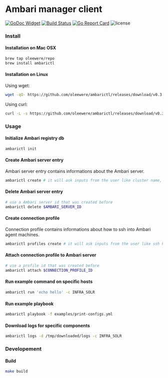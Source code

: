 # Ambari manager client
[![GoDoc Widget](https://godoc.org/github.com/oleewere/ambarictl/ambari?status.svg)](https://godoc.org/github.com/oleewere/ambarictl/ambari)
[![Build Status](https://travis-ci.org/oleewere/ambarictl.svg?branch=master)](https://travis-ci.org/oleewere/ambarictl)
[![Go Report Card](https://goreportcard.com/badge/github.com/oleewere/ambarictl)](https://goreportcard.com/report/github.com/oleewere/ambarictl)
![license](http://img.shields.io/badge/license-Apache%20v2-blue.svg)

### Install

#### Installation on Mac OSX
```bash
brew tap oleewere/repo
brew install ambarictl
```

#### Installation on Linux

Using wget:
```bash
wget -qO- https://github.com/oleewere/ambarictl/releases/download/v0.3.0/ambarictl_0.3.0_linux_64-bit.tar.gz | tar -C /usr/bin -zxv ambarictl
```

Using curl:
```bash
curl -L -s https://github.com/oleewere/ambarictl/releases/download/v0.3.0/ambarictl_0.3.0_linux_64-bit.tar.gz | tar -C /usr/bin -xzv ambarictl
```

### Usage

#### Initialize Ambari registry db

```bash
ambarictl init
```

#### Create Ambari server entry
Ambari server entry contains informations about the Ambari server.
```bash
ambarictl create # it will ask inputs from the user like cluster name, Ambari server host etc.
```

#### Delete Ambari server entry
```bash
# use a Ambari server id that was created before
ambarictl delete $AMBARI_SERVER_ID
```

#### Create connection profile
Connection profile contains informations about how to ssh into Ambari agent machines.
```bash
ambarictl profiles create # it will ask inputs from the user like ssh key path, need host jump etc.
```

#### Attach connection profile to Ambari server
```bash
# use a profile id that was created before
ambarictl attach $CONNECTION_PROFILE_ID
```

#### Run example command on specific hosts
```bash
ambarictl run 'echo hello' -c INFRA_SOLR
```

#### Run example playbook
```bash
ambarictl playbook -f examples/print-configs.yml
```

#### Download logs for specific components
```bash
ambarictl logs -d /tmp/downloaded/logs -c INFRA_SOLR
```


### Developement
#### Build
```bash
make build
```
